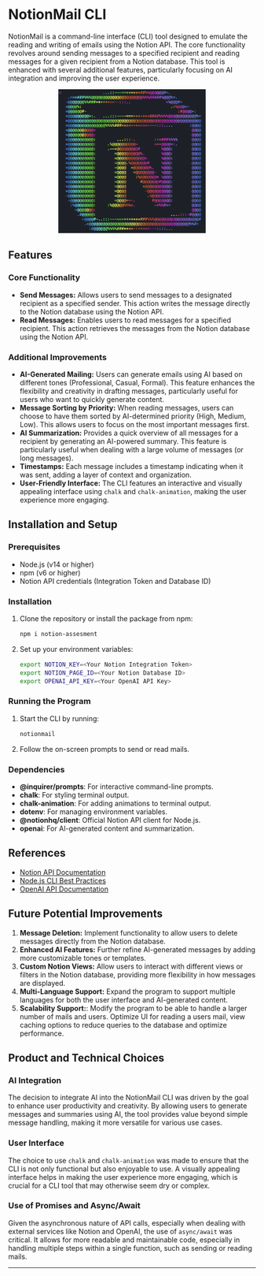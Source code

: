 # NotionMail CLI

NotionMail is a command-line interface (CLI) tool designed to emulate the reading and writing of emails using the Notion API. The core functionality revolves around sending messages to a specified recipient and reading messages for a given recipient from a Notion database. This tool is enhanced with several additional features, particularly focusing on AI integration and improving the user experience.

<p align="center">
  <img src="/src/assets/notion-cli-ui.png" alt="NotionMail CLI" width="300"/>
</p>

## Features

### Core Functionality

- **Send Messages:** Allows users to send messages to a designated recipient as a specified sender. This action writes the message directly to the Notion database using the Notion API.
- **Read Messages:** Enables users to read messages for a specified recipient. This action retrieves the messages from the Notion database using the Notion API.

### Additional Improvements

- **AI-Generated Mailing:** Users can generate emails using AI based on different tones (Professional, Casual, Formal). This feature enhances the flexibility and creativity in drafting messages, particularly useful for users who want to quickly generate content.
- **Message Sorting by Priority:** When reading messages, users can choose to have them sorted by AI-determined priority (High, Medium, Low). This allows users to focus on the most important messages first.
- **AI Summarization:** Provides a quick overview of all messages for a recipient by generating an AI-powered summary. This feature is particularly useful when dealing with a large volume of messages (or long messages).
- **Timestamps:** Each message includes a timestamp indicating when it was sent, adding a layer of context and organization.
- **User-Friendly Interface:** The CLI features an interactive and visually appealing interface using `chalk` and `chalk-animation`, making the user experience more engaging.

## Installation and Setup

### Prerequisites

- Node.js (v14 or higher)
- npm (v6 or higher)
- Notion API credentials (Integration Token and Database ID)

### Installation

1. Clone the repository or install the package from npm:

   ```bash
   npm i notion-assesment
   ```

2. Set up your environment variables:
   ```bash
   export NOTION_KEY=<Your Notion Integration Token>
   export NOTION_PAGE_ID=<Your Notion Database ID>
   export OPENAI_API_KEY=<Your OpenAI API Key>
   ```

### Running the Program

1. Start the CLI by running:

   ```bash
   notionmail
   ```

2. Follow the on-screen prompts to send or read mails.

### Dependencies

- **@inquirer/prompts**: For interactive command-line prompts.
- **chalk**: For styling terminal output.
- **chalk-animation**: For adding animations to terminal output.
- **dotenv**: For managing environment variables.
- **@notionhq/client**: Official Notion API client for Node.js.
- **openai**: For AI-generated content and summarization.

## References

- [Notion API Documentation](https://developers.notion.com/docs)
- [Node.js CLI Best Practices](https://github.com/yargs/yargs)
- [OpenAI API Documentation](https://beta.openai.com/docs/)

## Future Potential Improvements

1. **Message Deletion:** Implement functionality to allow users to delete messages directly from the Notion database.
2. **Enhanced AI Features:** Further refine AI-generated messages by adding more customizable tones or templates.
3. **Custom Notion Views:** Allow users to interact with different views or filters in the Notion database, providing more flexibility in how messages are displayed.
4. **Multi-Language Support:** Expand the program to support multiple languages for both the user interface and AI-generated content.
5. **Scalability Support:**: Modify the program to be able to handle a larger number of mails and users. Optimize UI for reading a users mail, view caching options to reduce queries to the database and optimize performance.

## Product and Technical Choices

### AI Integration

The decision to integrate AI into the NotionMail CLI was driven by the goal to enhance user productivity and creativity. By allowing users to generate messages and summaries using AI, the tool provides value beyond simple message handling, making it more versatile for various use cases.

### User Interface

The choice to use `chalk` and `chalk-animation` was made to ensure that the CLI is not only functional but also enjoyable to use. A visually appealing interface helps in making the user experience more engaging, which is crucial for a CLI tool that may otherwise seem dry or complex.

### Use of Promises and Async/Await

Given the asynchronous nature of API calls, especially when dealing with external services like Notion and OpenAI, the use of `async/await` was critical. It allows for more readable and maintainable code, especially in handling multiple steps within a single function, such as sending or reading mails.

---
